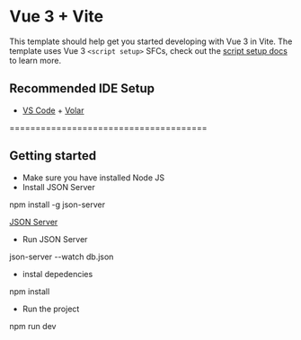 # Vue 3 + Vite

This template should help get you started developing with Vue 3 in Vite. The template uses Vue 3 `<script setup>` SFCs, check out the [script setup docs](https://v3.vuejs.org/api/sfc-script-setup.html#sfc-script-setup) to learn more.

## Recommended IDE Setup

- [VS Code](https://code.visualstudio.com/) + [Volar](https://marketplace.visualstudio.com/items?itemName=Vue.volar)


======================================
## Getting started
- Make sure you have installed Node JS
- Install JSON Server

npm install -g json-server

[JSON Server](https://github.com/typicode/json-server)

- Run JSON Server

json-server --watch db.json

- instal depedencies

npm install

- Run the project

npm run dev
